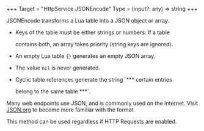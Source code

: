 +++
Target = "HttpService.JSONEncode"
Type = (input?: any) => string
+++

JSONEncode transforms a Lua table into a JSON object or array. - Keys of the table must be either strings or numbers. If a table   contains both, an array takes priority (string keys are ignored). - An empty Lua table `{}` generates an empty JSON array. - The value `nil` is never generated. - Cyclic table references generate the string `*** certain entries   belong to the same table ***`.Many web endpoints use JSON, and is commonly used on the Internet. Visit [JSON.org][1] to become more familiar with the format.This method can be used regardless if HTTP Requests are enabled.[1]: http://www.json.org/